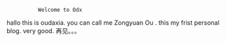               Welcome to Odx 
hallo this is oudaxia.
you can call me Zongyuan Ou .
this my frist personal blog.
very good.
再见。。。
